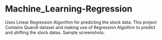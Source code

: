 # Machine_Learning-Regression
Uses Linear Regression Algorithm for predicting the stock data.
This project Contains Quandl dataset and making use of Regression Algoithm to predict and shifting the stock datas.
Sample screenshots:
